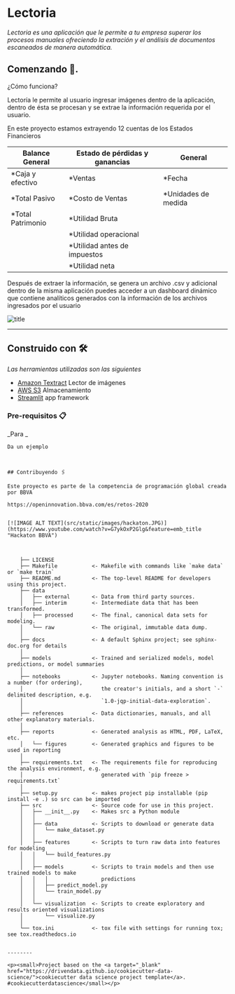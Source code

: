 # Lectoria

_Lectoria es una aplicación que le permite a tu empresa superar los procesos manuales ofreciendo
la extración y el análisis de documentos escaneados de manera automática._

## Comenzando 🚀.

¿Cómo funciona?

Lectoría le permite al usuario ingresar imágenes dentro de la aplicación, dentro de ésta se procesan y se extrae la información requerida por el usuario. 

En este proyecto estamos extrayendo 12 cuentas de los Estados Financieros


| Balance General   | Estado de pérdidas y ganancias | General            |  
|-------------------|--------------------------------|--------------------|
| *Caja y efectivo  | *Ventas                        | *Fecha              |   
| *Total Pasivo     | *Costo de Ventas               | *Unidades de medida |   
| *Total Patrimonio | *Utilidad Bruta                |                    |   
|                   | *Utilidad operacional          |                    |   
|                   | *Utilidad antes de impuestos   |                    |   
|                   | *Utilidad neta                 |                    |  





Después de extraer la información, se genera un archivo .csv y adicional dentro de la misma aplicación puedes acceder a un dashboard dinámico que contiene analíticos generados
con la información de los archivos ingresados por el usuario



![title](src/static/images/diagrama.png)


------------





## Construido con 🛠️

_Las herramientas utilizadas son las siguientes_

* [Amazon Textract](https://aws.amazon.com/es/textract/) Lector de imágenes
* [AWS S3](https://aws.amazon.com/es/s3/) Almacenamiento
* [Streamlit](https://www.streamlit.io/) app framework


### Pre-requisitos 📋

_Para  _

```
Da un ejemplo



## Contribuyendo 🖇️

Este proyecto es parte de la competencia de programación global creada por BBVA 

https://openinnovation.bbva.com/es/retos-2020


[![IMAGE ALT TEXT](src/static/images/hackaton.JPG)](https://www.youtube.com/watch?v=G7ykOxP2Glg&feature=emb_title "Hackaton BBVA")



    ├── LICENSE
    ├── Makefile           <- Makefile with commands like `make data` or `make train`
    ├── README.md          <- The top-level README for developers using this project.
    ├── data
    │   ├── external       <- Data from third party sources.
    │   ├── interim        <- Intermediate data that has been transformed.
    │   ├── processed      <- The final, canonical data sets for modeling.
    │   └── raw            <- The original, immutable data dump.
    │
    ├── docs               <- A default Sphinx project; see sphinx-doc.org for details
    │
    ├── models             <- Trained and serialized models, model predictions, or model summaries
    │
    ├── notebooks          <- Jupyter notebooks. Naming convention is a number (for ordering),
    │                         the creator's initials, and a short `-` delimited description, e.g.
    │                         `1.0-jqp-initial-data-exploration`.
    │
    ├── references         <- Data dictionaries, manuals, and all other explanatory materials.
    │
    ├── reports            <- Generated analysis as HTML, PDF, LaTeX, etc.
    │   └── figures        <- Generated graphics and figures to be used in reporting
    │
    ├── requirements.txt   <- The requirements file for reproducing the analysis environment, e.g.
    │                         generated with `pip freeze > requirements.txt`
    │
    ├── setup.py           <- makes project pip installable (pip install -e .) so src can be imported
    ├── src                <- Source code for use in this project.
    │   ├── __init__.py    <- Makes src a Python module
    │   │
    │   ├── data           <- Scripts to download or generate data
    │   │   └── make_dataset.py
    │   │
    │   ├── features       <- Scripts to turn raw data into features for modeling
    │   │   └── build_features.py
    │   │
    │   ├── models         <- Scripts to train models and then use trained models to make
    │   │   │                 predictions
    │   │   ├── predict_model.py
    │   │   └── train_model.py
    │   │
    │   └── visualization  <- Scripts to create exploratory and results oriented visualizations
    │       └── visualize.py
    │
    └── tox.ini            <- tox file with settings for running tox; see tox.readthedocs.io


--------

<p><small>Project based on the <a target="_blank" href="https://drivendata.github.io/cookiecutter-data-science/">cookiecutter data science project template</a>. #cookiecutterdatascience</small></p>
